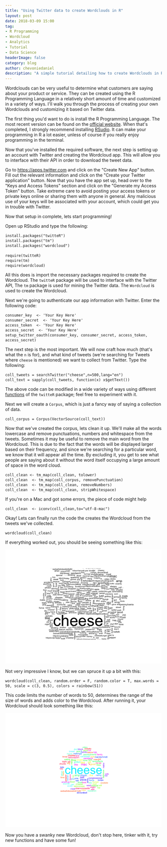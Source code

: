 ```yaml
---
title: "Using Twitter data to create Wordclouds in R"
layout: post
date: 2018-03-09 15:00
tag:
- R Programming
- Wordcloud
- Analytics
- Tutorial
- Data Science
headerImage: false
category: blog
author: chevoniedaniel
description: "A simple tutorial detailing how to create Wordclouds in R from Twitter data."
---
```


Wordclouds can be very useful to determine what customers are saying about your product or service. They can be created using the R Programming Language in a relatively short amount of time and customized in a variety of ways. I'll walk you through the process of creating your own Wordclouds and customizing it based on Twitter data.

The first thing you'd want to do is install the R Programming Language. The most recent version can be found on the [official website](https://cran.r-project.org/). When that's completed, I strongly recommend installing [RSudio](https://www.rstudio.com/products/rstudio/download/). It can make your programming in R a lot easier, unless of course if you really enjoy programming in the terminal.

Now that you've installed the required software, the next step is setting up an account with Twitter and creating the Wordcloud app. This will allow you to interface with their API in order to download the tweet data.

Go to https://apps.twitter.com and click on the "Create New App" button. Fill out the relevant information and click on the "Create your Twitter application" button. Now that you have the app set up, head over to the "Keys and Access Tokens" section and click on the "Generate my Access Token" button. Take extreme care to avoid posting your access tokens or private keys online or sharing them with anyone in general. Any malicious use of your keys will be associated with your account, which could get you in trouble with Twitter.

Now that setup in complete, lets start programming!

Open up RStudio and type the following:

```rconsole
install.packages("twitteR")
install.packages("tm")
install.packages("wordcloud")

require(twitteR)
require(tm)
require(wordcloud)
```

All this does is import the necessary packages required to create the Wordcloud. The `twitteR` package will be used to interface with the Twitter API, The `tm` package is used for mining the Twitter data. The `Wordcloud` is used to create the Wordcloud.

Next we're going to authenticate our app information with Twitter. Enter the following code:

```rconsole
consumer_key  <- 'Your Key Here'
consumer_secret  <- 'Your Key Here'
access_token  <- 'Your Key Here'
access_secret  <- 'Your Key Here'
setup_twitter_oauth(consumer_key, consumer_secret, access_token, access_secret)
```

The next step is the most important. We will now craft how much (that's what the `n` is for), and what kind of tweets (we're searching for Tweets where `cheese` is mentioned) we want to collect from Twitter. Type the following:

```rconsole
coll_tweets = searchTwitter("cheese",n=500,lang="en")
coll_text = sapply(coll_tweets, function(x) x$getText())
```

The above code can be modified in a wide variety of ways using different [functions](https://www.rdocumentation.org/packages/twitteR/versions/1.1.9) of the `twitteR` package; feel free to experiment with it.

Next we will create a `Corpus`, which is just a fancy way of saying a collection of data.

```rconsole
coll_corpus = Corpus(VectorSource(coll_text))
```

Now that we've created the corpus, lets clean it up. We'll make all the words lowercase and remove punctuations, numbers and whitespace from the tweets. Sometimes it may be useful to remove the main word from the Wordcloud. This is due to the fact that the words will be displayed larger based on their frequency, and since we're searching for a particular word, we know that it will appear all the time. By excluding it, you get to see what people are saying about it without the word itself occupying a large amount of space in the word cloud.

```rconsole
coll_clean <- tm_map(coll_clean, tolower)
coll_clean  <- tm_map(coll_corpus, removePunctuation)
coll_clean  <- tm_map(coll_clean, removeNumbers)
coll_clean  <- tm_map(coll_clean, stripWhitespace)
```

If you're on a Mac and got some errors, the piece of code might help

```rconsole
coll_clean  <- iconv(coll_clean,to="utf-8-mac")
```

Okay! Lets can finally run the code the creates the Wordcloud from the tweets we've collected.

```rconsole
wordcloud(coll_clean)
```

If everything worked out, you should be seeing something like this:

![Unfinished Wordcloud](/assets/images/wordcloud_tut/unfinished_wc.png "Unfinished Wordcloud")


Not very impressive I know, but we can spruce it up a bit with this:

```rconsole
wordcloud(coll_clean, random.order = F, random.color = T, max.words = 50, scale = c(3, 0.5), colors = rainbow(51))
```

This code limits the number of words to 50, determines the range of the size of words and adds color to the Wordcloud. After running it, your Wordcloud should look something like this:

![Unfinished Wordcloud](/assets/images/wordcloud_tut/finished_wc.png "Finished Wordcloud")


Now you have a swanky new Wordcloud, don't stop here, tinker with it, try new functions and have some fun!
